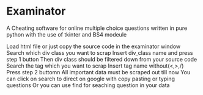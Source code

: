 # Examinator
A Cheating software for online multiple choice questions written in pure python with the use of tkinter and BS4 modeule


Load html file or just copy the source code in the examinator window
Search which div class you want to scrap
Insert div_class name and press step 1 button
Then div class should be filtered down from your source code
Search the tag which you want to scrap
Insert tag name without(<,>,/)
Press step 2 buttomn
All important data must be scraped out till now
You can click on search to direct on google with copy pasting or typing questions
Or you can use find for seaching question in your data
